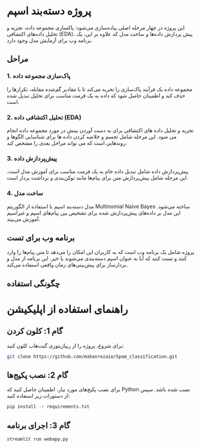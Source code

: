 # پروژه دسته‌بند اسپم

این پروژه در چهار مرحله اصلی پیاده‌سازی می‌شود: پاکسازی مجموعه داده، تجزیه و تحلیل داده‌های اکتشافی (EDA)، پیش پردازش داده‌ها و ساخت مدل که علاوه بر این، یک برنامه وب برای آزمایش مدل وجود دارد.

## مراحل

### 1. پاک‌سازی مجموعه داده

مجموعه داده یک فرآیند پاک‌سازی را تجربه می‌کند تا با مقادیر گم‌شده مقابله، تکرارها را حذف کند و اطمینان حاصل شود که داده به یک فرمت مناسب برای تحلیل تبدیل شده است.

### 2. تحلیل اکتشافی داده (EDA)

تجزیه و تحلیل داده های اکتشافی برای به دست آوردن بینش در مورد مجموعه داده انجام می شود. این مرحله شامل تجسم و خلاصه کردن داده ها برای شناسایی الگوها و روندهایی است که می تواند مراحل بعدی را مشخص کند.

### 3. پیش‌پردازش داده

پیش‌پردازش داده شامل تبدیل داده خام به یک فرمت مناسب برای آموزش مدل است. این مرحله شامل پیش‌پردازش متن برای پیام‌ها مانند توکن‌بندی و برداشت بردار است.

### 4. ساخت مدل

مدل دسته‌بند اسپم با استفاده از الگوریتم Multinomial Naive Bayes ساخته می‌شود. این مدل بر داده‌های پیش‌پردازش شده برای تشخیص بین پیام‌های اسپم و غیراسپم آموزش می‌بیند.

## برنامه وب برای تست

پروژه شامل یک برنامه وب است که به کاربران این امکان را می‌دهد تا متن پیام‌ها را وارد کنند و تست کنند که آیا به عنوان اسپم دسته‌بندی می‌شوند یا خیر. این برنامه از مدل و بردارساز برای پیش‌بینی‌های زمان واقعی استفاده می‌کند.

## چگونگی استفاده

# راهنمای استفاده از اپلیکیشن

## گام 1: کلون کردن

برای شروع، پروژه را از ریپازیتوری گیت‌هاب کلون کنید:

```bash
git clone https://github.com/mahanrezaie/Spam_classification.git
```
## گام 2: نصب پکیج‌ها

برای نصب پکیج‌های مورد نیاز، اطمینان حاصل کنید که Python نصب شده باشد. سپس از دستورات زیر استفاده کنید:

```bash
pip install -r requirements.txt
```
## گام 3: اجرای برنامه


```bash
streamlit run webapp.py
```

